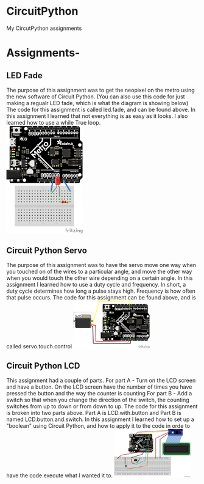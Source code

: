 # CircuitPython
My CircutPython assignments

# Assignments-
## LED Fade
The purpose of this assignment was to get the neopixel on the metro using the new software of Circuit Python. (You can also use this code for just making a regualr LED fade, which is what the diagram is showing below) The code for this assignment is called led.fade, and can be found above. In this assignment I learned that not everything is as easy as it looks. I also learned how to use a while True loop.   
<img src="Media/LED_Fade_Fritzing_bb.png" width="200">

## Circuit Python Servo
The purpose of this assignment was to have the servo move one way when you touched on of the wires to a particular angle, and move the other way when you would touch the other wire depending on a certain angle. In this assignment I learned how to use a duty cycle and frequency. In short, a duty cycle determines how long a pulse stays high. Frequency is how often that pulse occurs. The code for this assignment can be found above, and is called servo.touch.control
<img src = "Media/Servo_bb.png" width = "200">

## Circuit Python LCD
This assignment had a couple of parts. 
For part A - Turn on the LCD screen and have a button. On the LCD screen have the number of times you have pressed the button and the way the counter is counting 
For part B - Add a switch so that when you change the direction of the switch, the counting switches from up to down or from down to up. The code for this assignment is broken into two parts above. Part A is LCD.with.button and Part B is named LCD.button.and.switch. In this assignment I learned how to set up a "boolean" using Circuit Python, and how to apply it to the code in orde to have the code execute what I wanted it to. 
<img src = "Media/LCDWiring.png" width = "200">